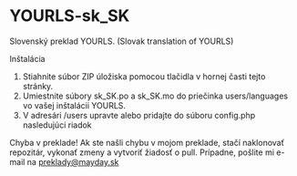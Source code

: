 # YOURLS-sk_SK
Slovenský preklad YOURLS. (Slovak translation of YOURLS)


Inštalácia
  1. Stiahnite súbor ZIP úložiska pomocou tlačidla v hornej časti tejto stránky.
  2. Umiestnite súbory sk_SK.po a sk_SK.mo do priečinka users/languages vo vašej inštalácii YOURLS.
  3. V adresári /users upravte alebo pridajte do súboru config.php nasledujúci riadok
 
Chyba v preklade!
Ak ste našli chybu v mojom preklade, stačí naklonovať repozitár, vykonať zmeny a vytvoriť žiadosť o pull.
Prípadne, pošlite mi e-mail na preklady@mayday.sk

